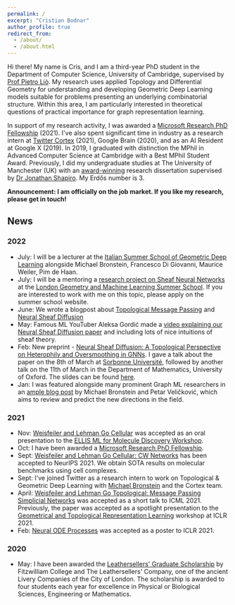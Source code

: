 ```yaml
---
permalink: /
excerpt: "Cristian Bodnar"
author_profile: true
redirect_from: 
  - /about/
  - /about.html
---
```

Hi there! My name is Cris, and I am a third-year PhD student in the Department of Computer Science, University of Cambridge, supervised by
[Prof Pietro Liò](https://www.cl.cam.ac.uk/~pl219/). My research uses applied Topology and Differential Geometry for understanding and developing Geometric Deep Learning models suitable for problems presenting an underlying combinatorial structure. Within this area, I am particularly interested in theoretical questions of practical importance for graph representation learning. 

In support of my research activity, I was awarded a [Microsoft Research PhD Fellowship](https://www.microsoft.com/en-us/research/academic-program/phd-fellowship/#!people) (2021). I've also spent significant time in industry as a research intern at [Twitter Cortex](https://cortex.twitter.com/) (2021), Google Brain (2020), and as an AI Resident at Google X (2019). In 2019, I graduated with distinction the MPhil in Advanced Computer Science at Cambridge with a Best MPhil Student Award. Previously, I did my undergraduate studies at The University of Manchester (UK) with an [award-winning](https://www.manchester.ac.uk/discover/news/multiple-successes-for-manchester-undergrads-at-worlds-most-prestigious-student-awards/) research dissertation supervised 
by [Dr Jonathan Shapiro](http://www.cs.man.ac.uk/~jls/). My Erdős number is 3. 

**Announcement: I am officially on the job market. If you like my research, please get in touch!**

## News

### 2022

- July: I will be a lecturer at the [Italian Summer School of Geometric Deep Learning](https://www.sci.unich.it/geodeep2022/) alongside Michael Bronstein, Francesco Di Giovanni, Maurice Weiler, Pim de Haan. 
- July: I will be a mentoring a [research project on Sheaf Neural Networks](https://www.logml.ai/people/mentor22/cristian) at the [London Geometry and Machine Learning Summer School](https://www.logml.ai/). If you are interested to work with me on this topic, please apply on the summer school website. 
- June: We wrote a blogpost about [Topological Message Passing](https://towardsdatascience.com/a-new-computational-fabric-for-graph-neural-networks-280ea7e3ed1a) and [Neural Sheaf Diffusion](https://towardsdatascience.com/neural-sheaf-diffusion-for-deep-learning-on-graphs-bfa200e6afa6) 
- May: Famous ML YouTuber Aleksa Gordić made a [video explaining our Neural Sheaf Diffusion paper](https://www.youtube.com/watch?v=JiQmkhsbRwk) and including lots of nice intuitions of sheaf theory. 
- Feb: New preprint - [Neural Sheaf Diffusion: A Topological Perspective on Heterophily and Oversmoothing in GNNs](https://arxiv.org/abs/2202.04579). I gave a talk about the paper on the 8th of March at [Sorbonne Université](https://www.sorbonne-universite.fr/en/events/workshop-recent-advances-graph-machine-learning), followed by another talk on the 11th of March in the Department of Mathematics, University of Oxford. The slides can be found [here](https://crisbodnar.github.io/talks/).
- Jan: I was featured alongside many prominent
Graph ML researchers in an [ample blog post](https://towardsdatascience.com/predictions-and-hopes-for-geometric-graph-ml-in-2022-aa3b8b79f5cc) by Michael Bronstein and Petar Veličković, which aims to review and predict the new directions in the field. 

### 2021

- Nov: [Weisfeiler and Lehman Go Cellular](https://arxiv.org/abs/2106.12575) was accepted as an oral presentation to the [ELLIS ML for Molecule Discovery Workshop](https://moleculediscovery.github.io/workshop2021/).
- Oct: I have been awarded a [Microsoft Research PhD Fellowship](https://www.microsoft.com/en-us/research/academic-program/phd-fellowship/#!people). 
- Sept: [Weisfeiler and Lehman Go Cellular: CW Networks](https://arxiv.org/abs/2106.12575) has been accepted to NeurIPS 2021. We obtain SOTA results on molecular benchmarks using cell complexes. 
- Sept: I've joined Twitter as a research intern to work on Topological & Geometric Deep Learning with [Michael Bronstein](https://www.imperial.ac.uk/people/m.bronstein) and the Cortex team. 
- April: [Weisfeiler and Lehman Go Topological: Message Passing Simplicial Networks](https://arxiv.org/abs/2103.03212) was accepted as a short talk to ICML 2021. Previously, the paper was accepted as a spotlight presentation to the [Geometrical and Topological Representation Learning](https://gt-rl.github.io/) workshop at ICLR 2021. 
- Feb: [Neural ODE Processes](https://openreview.net/forum?id=27acGyyI1BY) was accepted as a poster to ICLR 2021. 

### 2020

- May: I have been awarded the [Leathersellers' Graduate Scholarship](https://www.fitz.cam.ac.uk/college-life/fees-funding-and-awards/postgraduate-scholarships-and-prizes) by Fitzwilliam College and The Leathersellers' Company, one of the ancient Livery Companies of the City of London. The scholarship is awarded to four students each year for excellence in Physical or Biological Sciences, Engineering or Mathematics. 

